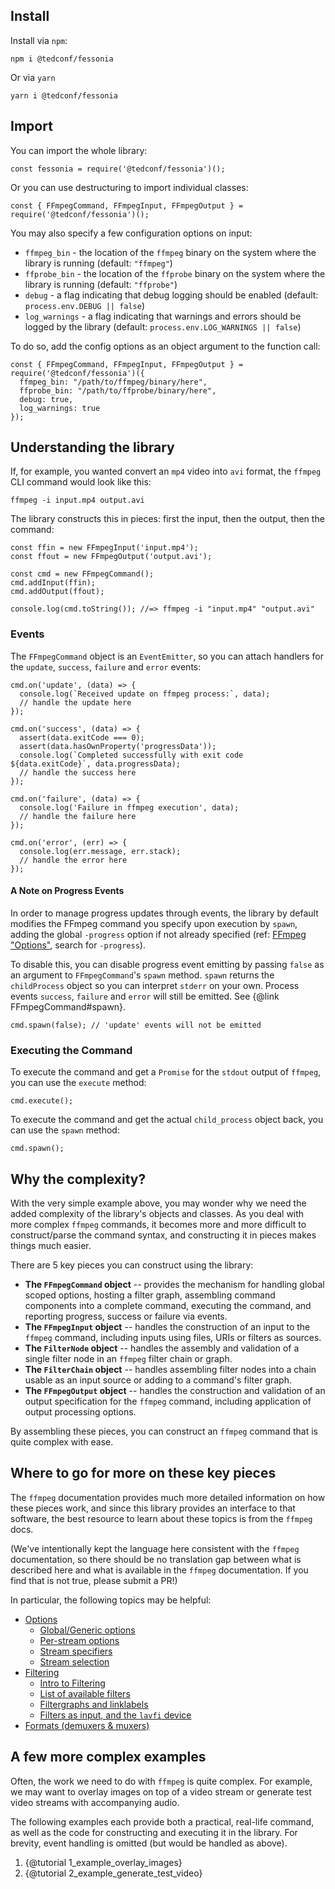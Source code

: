 ## Install

Install via `npm`:

```{bash}
npm i @tedconf/fessonia
```

Or via `yarn`

```{bash}
yarn i @tedconf/fessonia
```

## Import

You can import the whole library:

```{javascript}
const fessonia = require('@tedconf/fessonia')();
```

Or you can use destructuring to import individual classes:

```{javascript}
const { FFmpegCommand, FFmpegInput, FFmpegOutput } = require('@tedconf/fessonia')();
```

You may also specify a few configuration options on input:

* `ffmpeg_bin` - the location of the `ffmpeg` binary on the system where the library is running (default: `"ffmpeg"`)
* `ffprobe_bin` - the location of the `ffprobe` binary on the system where the library is running (default: `"ffprobe"`)
* `debug` - a flag indicating that debug logging should be enabled (default: `process.env.DEBUG || false`)
* `log_warnings` - a flag indicating that warnings and errors should be logged by the library (default: `process.env.LOG_WARNINGS || false`)

To do so, add the config options as an object argument to the function call:

```{javascript}
const { FFmpegCommand, FFmpegInput, FFmpegOutput } = require('@tedconf/fessonia')({
  ffmpeg_bin: "/path/to/ffmpeg/binary/here",
  ffprobe_bin: "/path/to/ffprobe/binary/here",
  debug: true,
  log_warnings: true
});
```

## Understanding the library

If, for example, you wanted convert an `mp4` video into `avi` format,
the `ffmpeg` CLI command would look like this:

```{bash}
ffmpeg -i input.mp4 output.avi
```

The library constructs this in pieces: first the input, then the output, then the command:

```{javascript}
const ffin = new FFmpegInput('input.mp4');
const ffout = new FFmpegOutput('output.avi');

const cmd = new FFmpegCommand();
cmd.addInput(ffin);
cmd.addOutput(ffout);

console.log(cmd.toString()); //=> ffmpeg -i "input.mp4" "output.avi"
```

### Events

The `FFmpegCommand` object is an `EventEmitter`, so you can attach handlers
for the `update`, `success`, `failure` and `error` events:

```{javascript}
cmd.on('update', (data) => {
  console.log(`Received update on ffmpeg process:`, data);
  // handle the update here
});

cmd.on('success', (data) => {
  assert(data.exitCode === 0);
  assert(data.hasOwnProperty('progressData'));
  console.log(`Completed successfully with exit code ${data.exitCode}`, data.progressData);
  // handle the success here
});

cmd.on('failure', (data) => {
  console.log('Failure in ffmpeg execution', data);
  // handle the failure here
});

cmd.on('error', (err) => {
  console.log(err.message, err.stack);
  // handle the error here
});
```

#### A Note on Progress Events

In order to manage progress updates through events, the library by default modifies the FFmpeg command you specify upon execution by `spawn`, adding the global `-progress` option if not already specified (ref: [FFmpeg "Options"](http://ffmpeg.org/ffmpeg.html#Options), search for `-progress`).

To disable this, you can disable progress event emitting by passing `false` as an argument to `FFmpegCommand`'s `spawn` method. `spawn` returns the `childProcess` object so you can interpret `stderr` on your own. Process events `success`, `failure` and `error` will still be emitted. See {@link FFmpegCommand#spawn}.

```{javascript}
cmd.spawn(false); // 'update' events will not be emitted
```

### Executing the Command

To execute the command and get a `Promise` for the `stdout` output of `ffmpeg`, you can use the `execute` method:

```{javascript}
cmd.execute();
```

To execute the command and get the actual `child_process` object back, you can use the `spawn` method:

```{javascript}
cmd.spawn();
```

## Why the complexity?

With the very simple example above, you may wonder why we need the
added complexity of the library's objects and classes. As you deal
with more complex `ffmpeg` commands, it becomes more and more difficult
to construct/parse the command syntax, and constructing it in pieces
makes things much easier.

There are 5 key pieces you can construct using the library:

* **The `FFmpegCommand` object** -- provides the mechanism for handling global
  scoped options, hosting a filter graph, assembling command components into a
  complete command, executing the command, and reporting progress, success or
  failure via events.
* **The `FFmpegInput` object** -- handles the construction of an input to the
  `ffmpeg` command, including inputs using files, URIs or filters as sources.
* **The `FilterNode` object** -- handles the assembly and validation of a single
  filter node in an `ffmpeg` filter chain or graph.
* **The `FilterChain` object** -- handles assembling filter nodes into a chain
  usable as an input source or adding to a command's filter graph.
* **The `FFmpegOutput` object** -- handles the construction and validation of
  an output specification for the `ffmpeg` command, including application of
  output processing options.

By assembling these pieces, you can construct an `ffmpeg` command that is
quite complex with ease.

## Where to go for more on these key pieces

The `ffmpeg` documentation provides much more detailed information on how these
pieces work, and since this library provides an interface to that software, the
best resource to learn about these topics is from the `ffmpeg` docs.

(We've intentionally kept the language here consistent with the `ffmpeg` documentation,
so there should be no translation gap between what is described here and what is
available in the `ffmpeg` documentation. If you find that is not true, please submit a PR!)

In particular, the following topics may be helpful:

* [Options](http://ffmpeg.org/ffmpeg.html#Options)
  * [Global/Generic options](http://ffmpeg.org/ffmpeg.html#Generic-options)
  * [Per-stream options](http://ffmpeg.org/ffmpeg.html#Main-options)
  * [Stream specifiers](http://ffmpeg.org/ffmpeg.html#Stream-specifiers-1)
  * [Stream selection](http://ffmpeg.org/ffmpeg.html#Stream-selection)
* [Filtering](http://ffmpeg.org/ffmpeg.html#Filtering)
  * [Intro to Filtering](http://ffmpeg.org/ffmpeg-filters.html#Filtering-Introduction)
  * [List of available filters](http://ffmpeg.org/ffmpeg-filters.html#Audio-Filters)
  * [Filtergraphs and linklabels](http://ffmpeg.org/ffmpeg-filters.html#Filtergraph-description)
  * [Filters as input, and the `lavfi` device](http://ffmpeg.org/ffmpeg-devices.html#lavfi)
* [Formats (demuxers & muxers)](http://ffmpeg.org/ffmpeg-formats.html)

## A few more complex examples

Often, the work we need to do with `ffmpeg` is quite complex. For example,
we may want to overlay images on top of a video stream or generate test
video streams with accompanying audio.

The following examples each provide both a practical, real-life command, as
well as the code for constructing and executing it in the library. For brevity,
event handling is omitted (but would be handled as above).

1. {@tutorial 1_example_overlay_images}
2. {@tutorial 2_example_generate_test_video}

